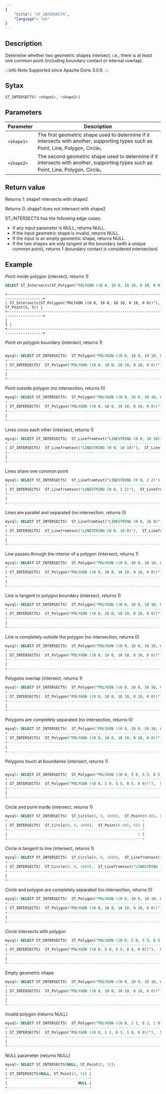 ```yaml
---
{
    "title": "ST_INTERSECTS",
    "language": "en"
}
---
```


<!-- 
Licensed to the Apache Software Foundation (ASF) under one
or more contributor license agreements.  See the NOTICE file
distributed with this work for additional information
regarding copyright ownership.  The ASF licenses this file
to you under the Apache License, Version 2.0 (the
"License"); you may not use this file except in compliance
with the License.  You may obtain a copy of the License at

  http://www.apache.org/licenses/LICENSE-2.0

Unless required by applicable law or agreed to in writing,
software distributed under the License is distributed on an
"AS IS" BASIS, WITHOUT WARRANTIES OR CONDITIONS OF ANY
KIND, either express or implied.  See the License for the
specific language governing permissions and limitations
under the License.
-->

## Description

Determine whether two geometric shapes intersect, i.e., there is at least one common point (including boundary contact or internal overlap).

:::info Note
Supported since Apache Doris 3.0.6.
:::

## Sytax

```sql
ST_INTERSECTS( <shape1>, <shape2>)
```

## Parameters

| Parameter       | Description                     |
|----------|------------------------|
| `<shape1>` | The first geometric shape used to determine if it intersects with another, supporting types such as Point, Line, Polygon, Circle。 |
| `<shape2>` | 	The second geometric shape used to determine if it intersects with another, supporting types such as Point, Line, Polygon, Circle。 |

## Return value

Returns 1: shape1 intersects with shape2

Returns 0: shape1 does not intersect with shape2

ST_INTERSECTS has the following edge cases:

- If any input parameter is NULL, returns NULL.
- If the input geometric shape is invalid, returns NULL.
- If the input is an empty geometric shape, returns NULL.
- If the two shapes are only tangent at the boundary (with a unique common point), returns 1 (boundary contact is considered intersection)

## Example


Point inside polygon (intersect, returns 1)

```sql
SELECT ST_Intersects(ST_Polygon("POLYGON ((0 0, 10 0, 10 10, 0 10, 0 0))"), ST_Point(5, 5));
```

```text
+--------------------------------------------------------------------------------------+
| ST_Intersects(ST_Polygon("POLYGON ((0 0, 10 0, 10 10, 0 10, 0 0))"), ST_Point(5, 5)) |
+--------------------------------------------------------------------------------------+
|                                                                                    1 |
+--------------------------------------------------------------------------------------+
```

Point on polygon boundary (intersect, returns 1)

```sql

mysql> SELECT ST_INTERSECTS(  ST_Polygon("POLYGON ((0 0, 10 0, 10 10, 0 10, 0 0))"),  ST_Point(0, 5));
+-----------------------------------------------------------------------------------------+
| ST_INTERSECTS(  ST_Polygon("POLYGON ((0 0, 10 0, 10 10, 0 10, 0 0))"),  ST_Point(0, 5)) |
+-----------------------------------------------------------------------------------------+
|                                                                                       1 |
+-----------------------------------------------------------------------------------------+
```

Point outside polygon (no intersection, returns 0)

```sql
mysql> SELECT ST_INTERSECTS(  ST_Polygon("POLYGON ((0 0, 10 0, 10 10, 0 10, 0 0))"),  ST_Point(50, 50));
+-------------------------------------------------------------------------------------------+
| ST_INTERSECTS(  ST_Polygon("POLYGON ((0 0, 10 0, 10 10, 0 10, 0 0))"),  ST_Point(50, 50)) |
+-------------------------------------------------------------------------------------------+
|                                                                                         0 |
+-------------------------------------------------------------------------------------------+
```

Lines cross each other (intersect, returns 1)

```sql
mysql> SELECT ST_INTERSECTS(  ST_Linefromtext("LINESTRING (0 0, 10 10)"),  ST_Linefromtext("LINESTRING (0 10, 10 0)"));
+----------------------------------------------------------------------------------------------------------+
| ST_INTERSECTS(  ST_Linefromtext("LINESTRING (0 0, 10 10)"),  ST_Linefromtext("LINESTRING (0 10, 10 0)")) |
+----------------------------------------------------------------------------------------------------------+
|                                                                                                        1 |
+----------------------------------------------------------------------------------------------------------+
```

Lines share one common point

```sql
mysql> SELECT ST_INTERSECTS(  ST_Linefromtext("LINESTRING (0 0, 2 2)"),  ST_Linefromtext("LINESTRING (2 2, 4 0)"));
+------------------------------------------------------------------------------------------------------+
| ST_INTERSECTS(  ST_Linefromtext("LINESTRING (0 0, 2 2)"),  ST_Linefromtext("LINESTRING (2 2, 4 0)")) |
+------------------------------------------------------------------------------------------------------+
|                                                                                                    1 |
+------------------------------------------------------------------------------------------------------+
```

Lines are parallel and separated (no intersection, returns 0)

```sql
mysql> SELECT ST_INTERSECTS(  ST_Linefromtext("LINESTRING (0 0, 10 0)"),  ST_Linefromtext("LINESTRING (0 1, 10 1)"));
+--------------------------------------------------------------------------------------------------------+
| ST_INTERSECTS(  ST_Linefromtext("LINESTRING (0 0, 10 0)"),  ST_Linefromtext("LINESTRING (0 1, 10 1)")) |
+--------------------------------------------------------------------------------------------------------+
|                                                                                                      0 |
+--------------------------------------------------------------------------------------------------------+
```

Line passes through the interior of a polygon (intersect, returns 1)

```sql
mysql> SELECT ST_INTERSECTS(  ST_Polygon("POLYGON ((0 0, 10 0, 10 10, 0 10, 0 0))"),  ST_Linefromtext("LINESTRING (2 2, 8 8)"));
+-------------------------------------------------------------------------------------------------------------------+
| ST_INTERSECTS(  ST_Polygon("POLYGON ((0 0, 10 0, 10 10, 0 10, 0 0))"),  ST_Linefromtext("LINESTRING (2 2, 8 8)")) |
+-------------------------------------------------------------------------------------------------------------------+
|                                                                                                                 1 |
+-------------------------------------------------------------------------------------------------------------------+
```


Line is tangent to polygon boundary (intersect, returns 1)

```sql
mysql> SELECT ST_INTERSECTS(  ST_Polygon("POLYGON ((0 0, 10 0, 10 10, 0 10, 0 0))"),  ST_Linefromtext("LINESTRING (0 5, 5 5)"));
+-------------------------------------------------------------------------------------------------------------------+
| ST_INTERSECTS(  ST_Polygon("POLYGON ((0 0, 10 0, 10 10, 0 10, 0 0))"),  ST_Linefromtext("LINESTRING (0 5, 5 5)")) |
+-------------------------------------------------------------------------------------------------------------------+
|                                                                                                                 1 |
+-------------------------------------------------------------------------------------------------------------------+
```

Line is completely outside the polygon (no intersection, returns 0)

```sql
mysql> SELECT ST_INTERSECTS(  ST_Polygon("POLYGON ((0 0, 10 0, 10 10, 0 10, 0 0))"),  ST_Linefromtext("LINESTRING (11 1, 11 9)"));
+---------------------------------------------------------------------------------------------------------------------+
| ST_INTERSECTS(  ST_Polygon("POLYGON ((0 0, 10 0, 10 10, 0 10, 0 0))"),  ST_Linefromtext("LINESTRING (11 1, 11 9)")) |
+---------------------------------------------------------------------------------------------------------------------+
|                                                                                                                   0 |
+---------------------------------------------------------------------------------------------------------------------+
```

Polygons overlap (intersect, returns 1)

```sql
mysql> SELECT ST_INTERSECTS(  ST_Polygon("POLYGON ((0 0, 10 0, 10 10, 0 10, 0 0))"),  ST_Polygon("POLYGON ((5 5, 15 5, 15 15, 5 15, 5 5))"));
+--------------------------------------------------------------------------------------------------------------------------------+
| ST_INTERSECTS(  ST_Polygon("POLYGON ((0 0, 10 0, 10 10, 0 10, 0 0))"),  ST_Polygon("POLYGON ((5 5, 15 5, 15 15, 5 15, 5 5))")) |
+--------------------------------------------------------------------------------------------------------------------------------+
|                                                                                                                              1 |
+--------------------------------------------------------------------------------------------------------------------------------+
```

Polygons are completely separated (no intersection, returns 0)

```sql
mysql> SELECT ST_INTERSECTS(  ST_Polygon("POLYGON ((0 0, 10 0, 10 10, 0 10, 0 0))"),  ST_Polygon("POLYGON ((20 20, 30 20, 30 30, 20 30, 20 20))"));
+--------------------------------------------------------------------------------------------------------------------------------------+
| ST_INTERSECTS(  ST_Polygon("POLYGON ((0 0, 10 0, 10 10, 0 10, 0 0))"),  ST_Polygon("POLYGON ((20 20, 30 20, 30 30, 20 30, 20 20))")) |
+--------------------------------------------------------------------------------------------------------------------------------------+
|                                                                                                                                    0 |
+--------------------------------------------------------------------------------------------------------------------------------------+
```

Polygons touch at boundaries (intersect, returns 1)

```sql

mysql> SELECT ST_INTERSECTS(  ST_Polygon("POLYGON ((0 0, 5 0, 5 5, 0 5, 0 0))"),  ST_Polygon("POLYGON ((5 0, 10 0, 10 5, 5 5, 5 0))"));
+--------------------------------------------------------------------------------------------------------------------------+
| ST_INTERSECTS(  ST_Polygon("POLYGON ((0 0, 5 0, 5 5, 0 5, 0 0))"),  ST_Polygon("POLYGON ((5 0, 10 0, 10 5, 5 5, 5 0))")) |
+--------------------------------------------------------------------------------------------------------------------------+
|                                                                                                                        1 |
+--------------------------------------------------------------------------------------------------------------------------+
```

Circle and point inside (intersect, returns 1)

```sql
mysql> SELECT ST_INTERSECTS(  ST_Circle(0, 0, 1000),  ST_Point(0.005, 0));
+-------------------------------------------------------------+
| ST_INTERSECTS(  ST_Circle(0, 0, 1000),  ST_Point(0.005, 0)) |
+-------------------------------------------------------------+
|                                                           1 |
+-------------------------------------------------------------+
```

Circle is tangent to line (intersect, returns 1)

```sql
mysql> SELECT ST_INTERSECTS(  ST_Circle(0, 0, 1000),  ST_Linefromtext("LINESTRING (0.01 0.01, 0.02 0.02)"));
+-----------------------------------------------------------------------------------------------+
| ST_INTERSECTS(  ST_Circle(0, 0, 1000),  ST_Linefromtext("LINESTRING (0.01 0.01, 0.02 0.02)")) |
+-----------------------------------------------------------------------------------------------+
|                                                                                             1 |
+-----------------------------------------------------------------------------------------------+
```

Circle and polygon are completely separated (no intersection, returns 0)
```sql
mysql> SELECT ST_INTERSECTS(  ST_Polygon("POLYGON ((0 0, 10 0, 10 10, 0 10, 0 0))"),  ST_Circle(20, 5, 5));
+----------------------------------------------------------------------------------------------+
| ST_INTERSECTS(  ST_Polygon("POLYGON ((0 0, 10 0, 10 10, 0 10, 0 0))"),  ST_Circle(20, 5, 5)) |
+----------------------------------------------------------------------------------------------+
|                                                                                            0 |
+----------------------------------------------------------------------------------------------+
```

Circle intersects with polygon

```sql
mysql> SELECT ST_INTERSECTS(  ST_Polygon("POLYGON ((0 0, 5 0, 5 5, 0 5, 0 0))"),  ST_Circle(5, 2.5, 2000));
+----------------------------------------------------------------------------------------------+
| ST_INTERSECTS(  ST_Polygon("POLYGON ((0 0, 5 0, 5 5, 0 5, 0 0))"),  ST_Circle(5, 2.5, 2000)) |
+----------------------------------------------------------------------------------------------+
|                                                                                            1 |
+----------------------------------------------------------------------------------------------+
```

Empty geometric shape

```sql
mysql> SELECT ST_INTERSECTS(  ST_Polygon("POLYGON ((0 0, 10 0, 10 10, 0 10, 0 0))"),  ST_GeometryFromText("POINT EMPTY"));
+-------------------------------------------------------------------------------------------------------------+
| ST_INTERSECTS(  ST_Polygon("POLYGON ((0 0, 10 0, 10 10, 0 10, 0 0))"),  ST_GeometryFromText("POINT EMPTY")) |
+-------------------------------------------------------------------------------------------------------------+
|                                                                                                        NULL |
+-------------------------------------------------------------------------------------------------------------+
```

Invalid polygon (returns NULL)


```sql
mysql> SELECT ST_INTERSECTS(  ST_Polygon("POLYGON ((0 0, 1 1, 0 1, 1 0, 0 0))"),  ST_Point(0.5, 0.5));
+-----------------------------------------------------------------------------------------+
| ST_INTERSECTS(  ST_Polygon("POLYGON ((0 0, 1 1, 0 1, 1 0, 0 0))"),  ST_Point(0.5, 0.5)) |
+-----------------------------------------------------------------------------------------+
|                                                                                    NULL |
+-----------------------------------------------------------------------------------------+
```

NULL parameter (returns NULL)

```sql
mysql> SELECT ST_INTERSECTS(NULL, ST_Point(5, 5));
+-------------------------------------+
| ST_INTERSECTS(NULL, ST_Point(5, 5)) |
+-------------------------------------+
|                                NULL |
+-------------------------------------+
```